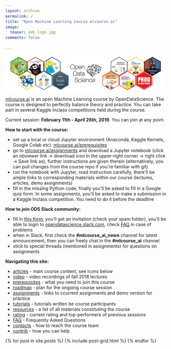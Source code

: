 ```yaml
---
layout: archive
permalink: /
title: "Open Machine Learning Course mlcourse.ai"
image:
  teaser: ods_logo.jpg
comments: false
    
---
```


<img src='../images/ods_stickers.jpg' align='center'>

[mlcourse.ai](https://mlcourse.ai) is an open Machine Learning course by OpenDataScience. The course is designed to perfectly balance theory and practice. You can take part in several Kaggle Inclass competitions held during the course.

Current session: **February 11th - April 26th, 2019**. You can join at any point.

**How to start with the course:**
 - set up a local or cloud Jupyter environment (Anaconda, Kaggle Kernels, Google Colab etc): [mlcourse.ai/prerequisites](https://mlcourse.ai/prerequisites)
 - go to [mlcourse.ai/assignments](https://mlcourse.ai/assignments) and download a Jupyter notebook (click an nbviewer link -> download icon in the upper-right corner -> right click -> Save link as), further instructions are given therein (alternatively, you can pull changes from the course repo if you're familiar with git)
 - run the notebook with Jupyter, read instruction carefully, there'll be ample links to corresponding materials within our course (lectures, articles, demo assignments)
 - fill in the missing Python code, finally you'll be asked to fill in a Google quiz form. In some assignments, you'll be asked to make a submission in a Kaggle Inclass competition. You need to do it before the deadline

**How to join ODS Slack community:**
 - fill in [this form](https://docs.google.com/forms/d/1BMqcUc-hIQXa0HB_Q2Oa8vWBtGHXk8a6xo5gPnMKYKA/edit), you'll get an invitation (check your spam folder), you'll be able to login to [opendatascience.slack.com](https://opendatascience.slack.com/), check [FAQ](https://mlcourse.ai/faq) in case of problems
 - when in Slack, first check the **#mlcourse_ai_news** channel for latest announcement, then you can freely chat in the **#mlcourse_ai** channel 
 - stick to special threads (mentioned in assignments) for questions on assignments
 
 **Navigating this site:**
 - [articles](articles) - main course content, see icons below
 - [video](video) - video recordings of fall 2018 lectures 
 - [prerequisites](prerequisites) - what you need to join this course
 - [roadmap](roadmap) - plan for the ongoing course session
 - [assignments](assignments) - links to ccurrent assignments and demo version for practice
 - [tutorials](tutorials) - tutorials written be course participants
 - [resources](resources) - a list of all materials constituting the course
 - [rating](rating) - current rating and top-performers of previous sessions
 - [FAQ](faq) - Frequently Asked Questions
 - [contacts](contacts) - how to reach the course team
 - [contrib](contrib) - how you can help 
 
 
<div class="tiles">
{% for post in site.posts %}
	{% include post-grid.html %}
{% endfor %}
</div><!-- /.tiles -->
